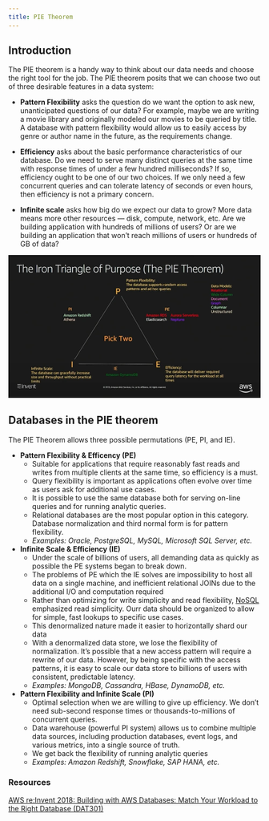```yaml
---
title: PIE Theorem
---
```


## Introduction

The PIE theorem is a handy way to think about our data needs and choose the right tool for the job. The PIE theorem posits that we can choose two out of three desirable features in a data system:

- **Pattern Flexibility** asks the question do we want the option to ask new, unanticipated questions of our data? For example, maybe we are writing a movie library and originally modeled our movies to be queried by title. A database with pattern flexibility would allow us to easily access by genre or author name in the future, as the requirements change.

- **Efficiency** asks about the basic performance characteristics of our database. Do we need to serve many distinct queries at the same time with response times of under a few hundred milliseconds? If so, efficiency ought to be one of our two choices. If we only need a few concurrent queries and can tolerate latency of seconds or even hours, then efficiency is not a primary concern.

- **Infinite scale** asks how big do we expect our data to grow? More data means more other resources — disk, compute, network, etc. Are we building application with hundreds of millions of users? Or are we building an application that won’t reach millions of users or hundreds of GB of data?

<div class="text--center">

![PIE theorem diagram](./pie-theorem.jpg "The PIE theorem posits that we can choose two out of three desirable features in a data system")

</div>

## Databases in the PIE theorem

The PIE Theorem allows three possible permutations (PE, PI, and IE).

- **Pattern Flexibility & Efficency (PE)**
  - Suitable for applications that require reasonably fast reads and writes from multiple clients at the same time, so efficiency is a must.
  - Query flexibility is important as applications often evolve over time as users ask for additional use cases.
  - It is possible to use the same database both for serving on-line queries and for running analytic queries.
  - Relational databases are the most popular option in this category. Database normalization and third normal form is for pattern flexibility.
  - _Examples: Oracle, PostgreSQL, MySQL, Microsoft SQL Server, etc._
- **Infinite Scale & Efficiency (IE)**
  - Under the scale of billions of users, all demanding data as quickly as possible the PE systems began to break down.
  - The problems of PE which the IE solves are impossibility to host all data on a single machine, and inefficient relational JOINs due to the additional I/O and computation required
  - Rather than optimizing for write simplicity and read flexibility, [NoSQL](../NoSQL/NoSQL) emphasized read simplicity. Ourr data should be organized to allow for simple, fast lookups to specific use cases.
  - This denormalized nature made it easier to horizontally shard our data
  - With a denormalized data store, we lose the flexibility of normalization. It’s possible that a new access pattern will require a rewrite of our data. However, by being specific with the access patterns, it is easy to scale our data store to billions of users with consistent, predictable latency.
  - _Examples: MongoDB, Cassandra, HBase, DynamoDB, etc._
- **Pattern Flexibility and Infinite Scale (PI)**
  - Optimal selection when we are willing to give up efficiency. We don’t need sub-second response times or thousands-to-millions of concurrent queries.
  - Data warehouse (powerful PI system) allows us to combine multiple data sources, including production databases, event logs, and various metrics, into a single source of truth.
  - We get back the flexibility of running analytic queries
  - _Examples: Amazon Redshift, Snowflake, SAP HANA, etc._

### Resources

[AWS re:Invent 2018: Building with AWS Databases: Match Your Workload to the Right Database (DAT301)](https://www.youtube.com/watch?v=hwnNbLXN4vA)
